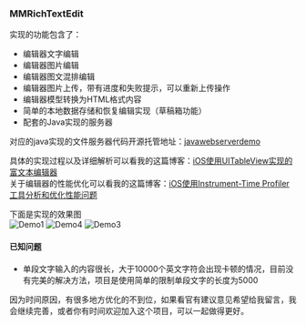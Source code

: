### MMRichTextEdit
实现的功能包含了：
- 编辑器文字编辑
- 编辑器图片编辑
- 编辑器图文混排编辑
- 编辑器图片上传，带有进度和失败提示，可以重新上传操作
- 编辑器模型转换为HTML格式内容
- 简单的本地数据存储和恢复编辑实现（草稿箱功能）
- 配套的Java实现的服务器

对应的java实现的文件服务器代码开源托管地址：[javawebserverdemo](http://git.oschina.net/dhar/javawebdemo)  

具体的实现过程以及详细解析可以看我的这篇博客：[iOS使用UITableView实现的富文本编辑器](https://my.oschina.net/u/1242477/blog/1486577)  
关于编辑器的性能优化可以看我的这篇博客：[iOS使用Instrument-Time Profiler工具分析和优化性能问题](https://my.oschina.net/u/1242477/blog/1506747)  


下面是实现的效果图  
![Demo1](https://static.oschina.net/uploads/img/201707/24205815_bVa4.png "Demo1")
![Demo4](https://static.oschina.net/uploads/img/201707/27230228_sDyH.png "Demo4")
![Demo3](https://static.oschina.net/uploads/img/201707/24205938_syUr.png "Demo3")

#### 已知问题
- 单段文字输入的内容很长，大于10000个英文字符会出现卡顿的情况，目前没有完美的解决方法，项目是使用简单的限制单段文字的长度为5000

因为时间原因，有很多地方优化的不到位，如果看官有建议意见希望给我留言，我会继续完善，或者你有时间欢迎加入这个项目，可以一起做得更好。